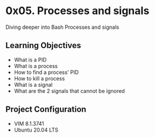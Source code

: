 # 0x05. Processes and signals
Diving deeper into Bash Processes and signals

## Learning Objectives
* What is a PID
* What is a process
* How to find a process’ PID
* How to kill a process
* What is a signal
* What are the 2 signals that cannot be ignored

## Project Configuration
* VIM 8.1.3741
* Ubuntu 20.04 LTS